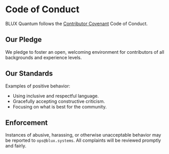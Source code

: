 # Code of Conduct

BLUX Quantum follows the [Contributor Covenant](https://www.contributor-covenant.org/) Code of Conduct.

## Our Pledge
We pledge to foster an open, welcoming environment for contributors of all backgrounds and experience levels.

## Our Standards
Examples of positive behavior:
- Using inclusive and respectful language.
- Gracefully accepting constructive criticism.
- Focusing on what is best for the community.

## Enforcement
Instances of abusive, harassing, or otherwise unacceptable behavior may be reported to `ops@blux.systems`. All complaints will be reviewed promptly and fairly.
